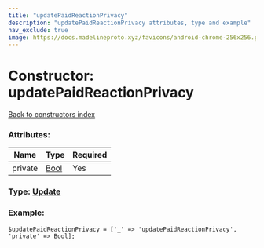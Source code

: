 ```yaml
---
title: "updatePaidReactionPrivacy"
description: "updatePaidReactionPrivacy attributes, type and example"
nav_exclude: true
image: https://docs.madelineproto.xyz/favicons/android-chrome-256x256.png
---
```

# Constructor: updatePaidReactionPrivacy  
[Back to constructors index](/API_docs/constructors/index.html)



### Attributes:

| Name     |    Type       | Required |
|----------|---------------|----------|
|private|[Bool](/API_docs/types/Bool.html) | Yes|



### Type: [Update](/API_docs/types/Update.html)


### Example:

```
$updatePaidReactionPrivacy = ['_' => 'updatePaidReactionPrivacy', 'private' => Bool];
```  
